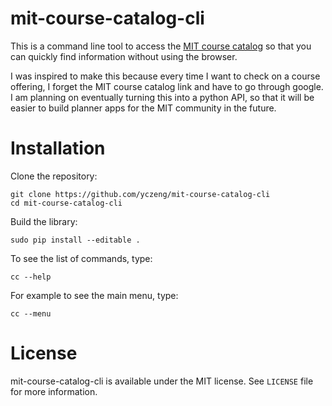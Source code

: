 # mit-course-catalog-cli

This is a command line tool to access the [MIT course catalog](http://student.mit.edu/catalog/index.cgi) so that you can quickly find information without using the browser.

I was inspired to make this because every time I want to check on a course offering, I forget the MIT course catalog link and have to go through google. I am planning on eventually turning this into a python API, so that it will be easier to build planner apps for the MIT community in the future.


# Installation

Clone the repository:
```
git clone https://github.com/yczeng/mit-course-catalog-cli
cd mit-course-catalog-cli
```
Build the library:

```
sudo pip install --editable .
```
To see the list of commands, type:
```
cc --help
```
For example to see the main menu, type:
```
cc --menu
```

# License
mit-course-catalog-cli is available under the MIT license. See `LICENSE` file for more information.

